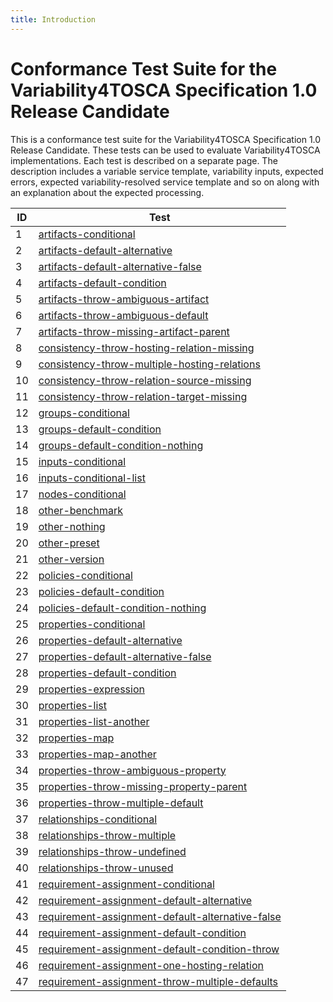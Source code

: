 ```yaml
---
title: Introduction
---
```


# Conformance Test Suite for the Variability4TOSCA Specification 1.0 Release Candidate

This is a conformance test suite for the Variability4TOSCA Specification 1.0 Release Candidate.
These tests can be used to evaluate Variability4TOSCA implementations.
Each test is described on a separate page.
The description includes a variable service template, variability inputs,
expected errors, expected variability-resolved service template and so on along with an explanation about the expected
processing.

| ID | Test |
| --- | --- |
| 1 | [artifacts-conditional](./artifacts-conditional.md) |
| 2 | [artifacts-default-alternative](./artifacts-default-alternative.md) |
| 3 | [artifacts-default-alternative-false](./artifacts-default-alternative-false.md) |
| 4 | [artifacts-default-condition](./artifacts-default-condition.md) |
| 5 | [artifacts-throw-ambiguous-artifact](./artifacts-throw-ambiguous-artifact.md) |
| 6 | [artifacts-throw-ambiguous-default](./artifacts-throw-ambiguous-default.md) |
| 7 | [artifacts-throw-missing-artifact-parent](./artifacts-throw-missing-artifact-parent.md) |
| 8 | [consistency-throw-hosting-relation-missing](./consistency-throw-hosting-relation-missing.md) |
| 9 | [consistency-throw-multiple-hosting-relations](./consistency-throw-multiple-hosting-relations.md) |
| 10 | [consistency-throw-relation-source-missing](./consistency-throw-relation-source-missing.md) |
| 11 | [consistency-throw-relation-target-missing](./consistency-throw-relation-target-missing.md) |
| 12 | [groups-conditional](./groups-conditional.md) |
| 13 | [groups-default-condition](./groups-default-condition.md) |
| 14 | [groups-default-condition-nothing](./groups-default-condition-nothing.md) |
| 15 | [inputs-conditional](./inputs-conditional.md) |
| 16 | [inputs-conditional-list](./inputs-conditional-list.md) |
| 17 | [nodes-conditional](./nodes-conditional.md) |
| 18 | [other-benchmark](./other-benchmark.md) |
| 19 | [other-nothing](./other-nothing.md) |
| 20 | [other-preset](./other-preset.md) |
| 21 | [other-version](./other-version.md) |
| 22 | [policies-conditional](./policies-conditional.md) |
| 23 | [policies-default-condition](./policies-default-condition.md) |
| 24 | [policies-default-condition-nothing](./policies-default-condition-nothing.md) |
| 25 | [properties-conditional](./properties-conditional.md) |
| 26 | [properties-default-alternative](./properties-default-alternative.md) |
| 27 | [properties-default-alternative-false](./properties-default-alternative-false.md) |
| 28 | [properties-default-condition](./properties-default-condition.md) |
| 29 | [properties-expression](./properties-expression.md) |
| 30 | [properties-list](./properties-list.md) |
| 31 | [properties-list-another](./properties-list-another.md) |
| 32 | [properties-map](./properties-map.md) |
| 33 | [properties-map-another](./properties-map-another.md) |
| 34 | [properties-throw-ambiguous-property](./properties-throw-ambiguous-property.md) |
| 35 | [properties-throw-missing-property-parent](./properties-throw-missing-property-parent.md) |
| 36 | [properties-throw-multiple-default](./properties-throw-multiple-default.md) |
| 37 | [relationships-conditional](./relationships-conditional.md) |
| 38 | [relationships-throw-multiple](./relationships-throw-multiple.md) |
| 39 | [relationships-throw-undefined](./relationships-throw-undefined.md) |
| 40 | [relationships-throw-unused](./relationships-throw-unused.md) |
| 41 | [requirement-assignment-conditional](./requirement-assignment-conditional.md) |
| 42 | [requirement-assignment-default-alternative](./requirement-assignment-default-alternative.md) |
| 43 | [requirement-assignment-default-alternative-false](./requirement-assignment-default-alternative-false.md) |
| 44 | [requirement-assignment-default-condition](./requirement-assignment-default-condition.md) |
| 45 | [requirement-assignment-default-condition-throw](./requirement-assignment-default-condition-throw.md) |
| 46 | [requirement-assignment-one-hosting-relation](./requirement-assignment-one-hosting-relation.md) |
| 47 | [requirement-assignment-throw-multiple-defaults](./requirement-assignment-throw-multiple-defaults.md) |

